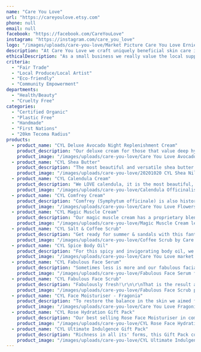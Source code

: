 ```yaml
---
name: "Care You Love"
url: "https://careyoulove.etsy.com"
phone: null
email: null
facebook: "https://facebook.com/CareYouLove"
instagram: "https://instagram.com/care_you_love"
logo: "/images/uploads/care-you-love/Market Picture Care You Love Ernie Christine.jpg"
description: "At Care You Love we craft uniquely beneficial skin care in small batches to naturally nourish every body. \r\n\r\nMany herbs that are grown in our food forest are infused in the products for their therapeutic benefits.\r\n\r\nLocal in Belgrave, using fair trade ingredients direct from the growers, supporting our lush and green community through Landcare."
ethicalDescription: "As a small business we really value the local support and in turn we support many other small businesses and local causes like the Platypus Group and Landcare.\r\n\r\nOur focus is to buy ingredients direct from growers and distillers so that they get a fair price (fair trade) that will flow into their local community. Our certified organic Shea Butter for example comes direct from Uganda to Melbourne and the family here that imports this supports the education of young Ugandans in turn. \r\n\r\nCare You Love is accredited with Choose Cruelty Free which assures that non of our products nor any ingredient we use has ever been tested on animals."
criteria:
  - "Fair Trade"
  - "Local Produce/Local Artist"
  - "Eco-friendly"
  - "Community Empowerment"
departments:
  - "Health/Beauty"
  - "Cruelty Free"
categories:
  - "Certified Organic"
  - "Plastic Free"
  - "Handmade"
  - "First Nations"
  - "20km Tecoma Radius"
products:
  - product_name: "CYL Deluxe Avocado Night Replenishment Cream"
    product_description: "Our deluxe cream for those that value deep hydration. Our richest cream in the range that will totally replenish the skin overnight.\r\n\r\nThe Avocado oil is rich in vitamin A & D to which we have added additional Natural Tocopherol (Vit E) as well as extra beta-carotene from Carrot CO2 extract. So it is packed with anti-oxidants.\r\n\r\nThe rich combination of Shea, Babassu and Cocoa Butters nourish the skin deeply and with the help of the phytosterols the replenishment of collagen can be encouraged. The high lauric acid content of Babassu Butter has antibacterial benefits to the skin.\r\n\r\nA blend of essential oils not only provides care to the skin but also creates a soft and exquisite perfume."
    product_image: "/images/uploads/care-you-love/Care You Love Avocado Replenishment Cream.jpg"
  - product_name: "CYL Shea Butter"
    product_description: "The most beautiful and versatile shea butter from Uganda! In contrast to the harder white shea from West Africa, this softer light yellow shea butter from East Africa is easy to spread in your palms, has a sweeter aroma and has a significantly higher olein content which makes it luxuriously softer with a creamier texture.\r\n\r\nWe buy it directly from our Ugandan friends that live in Melbourne and have put us in contact with this source. They in turn support the R.A.I.S.E Institute which provides the Ugandan youth with the practical skills, the personal growth, the financial means and the motivation to make them either more employable or successful entrepreneurs."
    product_image: "/images/uploads/care-you-love/20201020 CYL Shea Nilotica PROD5.jpg"
  - product_name: "CYL Calendula Cream"
    product_description: "We LOVE calendula, it is the most beautiful, radiant, happy and helpful plant and we love growing it in our herb garden.\r\n\r\nCalendula (Calendula officinalis) is an astringent and decongestant which means that it will help to tighten and unblock skin. Calendula is also well known for its' soothing properties.\r\n\r\nOur cream gets the best from our homegrown calendula petals by steeping them first in water and straining this for the water phase whilst we use certified organic calendula in certified organic sunflower oil for the oil phase. This combination gives the most potent result."
    product_image: "/images/uploads/care-you-love/Calendula Officinalis Jar Seal Care You Love.JPG"
  - product_name: "CYL Comfrey Cream"
    product_description: "Comfrey (Symphytum officinale) is also historically known as Bone-knit and Bruise-wort. It is the high allantoin content that makes it so effective.\r\n\r\nOur cream gets the best from our homegrown comfrey leaves by steeping them first in water and straining this for the water phase whilst we use certified organic comfrey root in certified organic sunflower oil for the oil phase. This combination gives a very potent result.\r\n\r\nYou'll notice at first a pleasant cooling effect when you rub in this cream. It absorbs well and doesn't leave any residue.\r\n\r\nRecommended for sprains, bruises and inflammation."
    product_image: "/images/uploads/care-you-love/Care You Love Flowers Comfrey Cream.jpg"
  - product_name: "CYL Magic Muscle Cream"
    product_description: "Our magic muscle cream has a proprietary blend of essential oils that make it very effective in providing relief from muscle soreness as well as arthritic and rheumatic pain.\r\n\r\nThe main contributor is Kunzea ambigua essential oil from Tasmania which has been listed with the TGA for the relief of these symptoms.\r\n\r\nCertified organic Arnica and Comfrey infused in sunflower oil make up the main constituents in the oil phase to help healing any bruises and provide relief from inflammation.\r\n\r\nIf you find that you have cramps whilst exercising, apply some magic muscle cream about half an hour beforehand which may assist you to exercise a bit longer without getting hurt."
    product_image: "/images/uploads/care-you-love/Magic Muscle Cream lemon balm miron jar CYL.JPG"
  - product_name: "CYL Salt & Coffee Scrub"
    product_description: "Get ready for summer & sandals with this fantastic scrub.\r\n\r\nAs exfoliators we have included Australian Pacific sea salt, ground arabica coffee, walnut shell, cinnamon and white kaolin clay. This is topped with an apricot oil base enriched with 100% pure essential oils of grapefruit, sweet orange and peppermint.\r\n\r\nGently scrub the skin, whilst exfoliating the oil will penetrate and further help to moisturise. Then rinse with warm water. Towel dry the skin and be amazed at the extra soft result.\r\n\r\nFantastic to smooth out your heels or thighs in time for summer & sandals."
    product_image: "/images/uploads/care-you-love/Coffee Scrub by Care You Love-001.JPG"
  - product_name: "CYL Spice Body Oil"
    product_description: "For this spicy and invigorating body oil, we have created a light blend of apricot, jojoba, sweet almond and sesame oil as a base in which we infuse real cinnamon, star anise, vanilla bean, cloves and bay leaf for around 8 weeks.\r\n\r\nWe then drain the spices and blend the base oil with a light emulsion of meadowfoam oil, olive squalane and castor oil so that it provides the soft nourishing qualities.\r\n\r\nThe final touch is the blend of essential oils including ylang ylang, coriander, patchouli, sweet orange and cinnamon."
    product_image: "/images/uploads/care-you-love/Care You Love market display spice body oil.jpg"
  - product_name: "CYL Fabulous Face Serum"
    product_description: "Sometimes less is more and our fabulous facial serum confirms that quality of oils and actives is more important than quantity of ingredients;\r\n\r\nCamellia seed oil - lightweight facial oil is a great skin conditioning agent.  Like green tea it is a superb antioxidant.\r\n\r\nOlive squalane - soft and silky and instantly absorbed, this is completely compatible with the natural squalene that the skin produces. \r\n\r\nSesame oil - also high in antioxidants (sesamol) as well as antibacterial properties. \r\n\r\nVit. E - strong antioxidant properties.\r\n\r\nSea-buckthorn berry extract - dark orange in colour, it provides powerful nutrition through essential fatty acids, Vit. A, carotene, polyphenols and flavonoids."
    product_image: "/images/uploads/care-you-love/Fabulous Face Serum from Care You Love.JPG"
  - product_name: "CYL Fabulous Face Scrub"
    product_description: "Fabulously fresh!\r\n\r\nThat is the result after scrubbing your face with our fabulous face scrub made with a combination of gentle exfoliators like ground oats, almond meal and arborio rice.\r\n\r\nHere are some benefits from using oatmeal on your skin:\r\n+ balance normal skin pH\r\n+ moisturises skin with water-binding polysaccharides, hydrocolloids, and fats\r\n+ soothes itchy, dry skin with antioxidant and anti-inflammatory properties\r\n\r\nFreshness is guaranteed by grinding organic orange peel through the grinder with the oats as well as adding grapefruit, juniper and mandarin essential oil."
    product_image: "/images/uploads/care-you-love/Fabulous Face Scrub product image 2.png"
  - product_name: "CYL Face Moisturiser - Fragonia"
    product_description: "To restore the balance in the skin we aimed for a soothing light cream that is easily absorbed with a selection of essential oils and extracts that assist.\r\n\r\nSoothing calendula infused as a tea makes up the water phase. Calendula is also macerated in apricot kernel oil for the oil phase.\r\n\r\nA light oil like meadowfoam makes it easily absorbed whilst jojoba is chosen as it is the oil closest in composition to human sebum.\r\n\r\nFragonia essential oil is sourced direct from the grower / distiller in Western Australia and this is a special oil that has exactly the desired balancing effect on skin.\r\n\r\nOverall this cream is quickly absorbed and provides hydration and natural nourishment."
    product_image: "/images/uploads/care-you-love/Care You Love Fragonia Face Moisturiser.JPG"
  - product_name: "CYL Rose Hydration Gift Pack"
    product_description: "Our best selling Rose Face Moisturiser in combination with the matching Rose Hydrosol and the gentle Face Cleanser makes for a freat facial hydration gift pack. After gently cleansing the skin, tone for moisture with the hydrosol and lock it in by applying the rose face cream. Divine."
    product_image: "/images/uploads/care-you-love/CYL Rose Face Hydration Gift Pack.JPG"
  - product_name: "CYL Ultimate Indulgence Gift Pack"
    product_description: "Richness in all its' forms, this Gift Pack contains a beautiful Sea Buckthorn rich Serum, the soft all-natural Face Scrub with oats and rice powder as well as our balancing calendula infused Face moisturiser with Fragonia. That brings a glow to any face but we top it off with a great Body Lotion for the Ultimate Indulgence."
    product_image: "/images/uploads/care-you-love/CYL Ultimate Indulgence Gift Pack.JPG"
---
```

